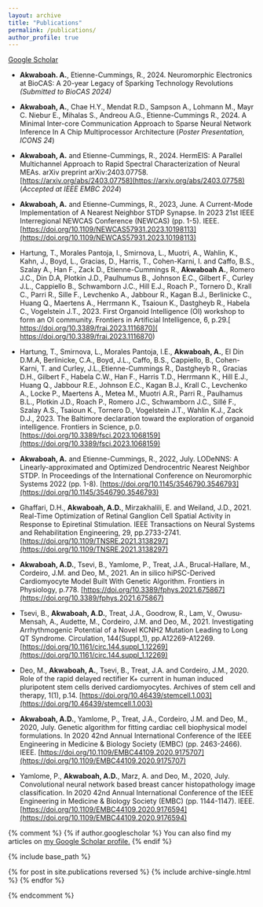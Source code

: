 ```yaml
---
layout: archive
title: "Publications"
permalink: /publications/
author_profile: true
---
```


[Google Scholar](https://scholar.google.com/citations?user=cJ2Ln_cAAAAJ&hl=en&oi=ao)

* **Akwaboah. A.**, Etienne-Cummings, R., 2024. Neuromorphic Electronics at BioCAS: A 20-year Legacy of Sparking Technology Revolutions *(Submitted to BioCAS 2024)*

* **Akwaboah, A.**, Chae H.Y., Mendat R.D., Sampson A., Lohmann M., Mayr C. Niebur E., Mihalas S., Andreou A.G., Etienne-Cummings R., 2024. A Minimal Inter-core Communication Approach to Sparse Neural Network Inference In A Chip Multiprocessor Architecture (*Poster Presentation, ICONS 24*)

* **Akwaboah, A.** and Etienne-Cummings, R., 2024. HermEIS: A Parallel Multichannel Approach to Rapid Spectral Characterization of Neural MEAs. arXiv preprint arXiv:2403.07758. [https://arxiv.org/abs/2403.07758](https://arxiv.org/abs/2403.07758) (*Accepted at IEEE EMBC 2024*)

* **Akwaboah, A.** and Etienne-Cummings, R., 2023, June. A Current-Mode Implementation of A Nearest Neighbor STDP Synapse. In 2023 21st IEEE Interregional NEWCAS Conference (NEWCAS) (pp. 1-5). IEEE. [https://doi.org/10.1109/NEWCAS57931.2023.10198113](https://doi.org/10.1109/NEWCAS57931.2023.10198113)

* Hartung, T., Morales Pantoja, I., Smirnova, L., Muotri, A., Wahlin, K., Kahn, J., Boyd, L., Gracias, D., Harris, T., Cohen-Karni, I. and Caffo, B.S., Szalay A., Han F., Zack D., Etienne-Cummings R., **Akwaboah A.**, Romero J.C., Din D.A, Plotkin J.D., Paulhumus B., Johnson E.C., Gilbert F., Curley J.L., Cappiello B., Schwamborn J.C., Hill E.J., Roach P., Tornero D., Krall C., Parri R., Sille F., Levchenko A., Jabbour R., Kagan B.J., Berlinicke C., Huang Q., Maertens A., Herrmann K., Tsaioun K., Dastgheyb R., Habela C., Vogelstein J.T., 2023. First Organoid Intelligence (OI) workshop to form an OI community. Frontiers in Artificial Intelligence, 6, p.29.[ https://doi.org/10.3389/frai.2023.1116870]( https://doi.org/10.3389/frai.2023.1116870)

* Hartung, T., Smirnova, L., Morales Pantoja, I.E., **Akwaboah, A.**, El Din D.M.A, Berlinicke, C.A., Boyd, J.L., Caffo, B.S., Cappiello, B., Cohen-Karni, T. and Curley, J.L.,Etienne-Cummings R., Dastgheyb R., Gracias D.H., Gilbert F., Habela C.W., Han F., Harris T.D., Herrmann K., Hill E.J., Huang Q., Jabbour R.E., Johnson E.C., Kagan B.J., Krall C., Levchenko A., Locke P., Maertens A., Metea M., Muotri A.R., Parri R., Paulhamus B.L., Plotkin J.D., Roach P., Romero J.C., Schwamborn J.C., Sillé F., Szalay A.S., Tsaioun K., Tornero D., Vogelstein J.T., Wahlin K.J., Zack D.J., 2023. The Baltimore declaration toward the exploration of organoid intelligence. Frontiers in Science, p.0. [https://doi.org/10.3389/fsci.2023.1068159](https://doi.org/10.3389/fsci.2023.1068159)

* **Akwaboah, A.** and Etienne-Cummings, R., 2022, July. LODeNNS: A Linearly-approximated and Optimized Dendrocentric Nearest Neighbor STDP. In Proceedings of the International Conference on Neuromorphic Systems 2022 (pp. 1-8). [https://doi.org/10.1145/3546790.3546793](https://doi.org/10.1145/3546790.3546793)

* Ghaffari, D.H., **Akwaboah, A.D.**, Mirzakhalili, E. and Weiland, J.D., 2021. Real-Time Optimization of Retinal Ganglion Cell Spatial Activity in Response to Epiretinal Stimulation. IEEE Transactions on Neural Systems and Rehabilitation Engineering, 29, pp.2733-2741. [https://doi.org/10.1109/TNSRE.2021.3138297](https://doi.org/10.1109/TNSRE.2021.3138297)
    
* **Akwaboah, A.D.**, Tsevi, B., Yamlome, P., Treat, J.A., Brucal-Hallare, M., Cordeiro, J.M. and Deo, M., 2021. An in silico hiPSC-Derived Cardiomyocyte Model Built With Genetic Algorithm. Frontiers in Physiology, p.778. [https://doi.org/10.3389/fphys.2021.675867](https://doi.org/10.3389/fphys.2021.675867)
    
* Tsevi, B., **Akwaboah, A.D.**, Treat, J.A., Goodrow, R., Lam, V., Owusu-Mensah, A., Audette, M., Cordeiro, J.M. and Deo, M., 2021. Investigating Arrhythmogenic Potential of a Novel KCNH2 Mutation Leading to Long QT Syndrome. Circulation, 144(Suppl_1), pp.A12269-A12269. [https://doi.org/10.1161/circ.144.suppl_1.12269](https://doi.org/10.1161/circ.144.suppl_1.12269)
    
* Deo, M., **Akwaboah, A.**, Tsevi, B., Treat, J.A. and Cordeiro, J.M., 2020. Role of the rapid delayed rectifier K+ current in human induced pluripotent stem cells derived cardiomyocytes. Archives of stem cell and therapy, 1(1), p.14. [https://doi.org/10.46439/stemcell.1.003](https://doi.org/10.46439/stemcell.1.003)
    
* **Akwaboah, A.D.**, Yamlome, P., Treat, J.A., Cordeiro, J.M. and Deo, M., 2020, July. Genetic algorithm for fitting cardiac cell biophysical model formulations. In 2020 42nd Annual International Conference of the IEEE Engineering in Medicine & Biology Society (EMBC) (pp. 2463-2466). IEEE. [https://doi.org/10.1109/EMBC44109.2020.9175707](https://doi.org/10.1109/EMBC44109.2020.9175707)
    
* Yamlome, P., **Akwaboah, A.D.**, Marz, A. and Deo, M., 2020, July. Convolutional neural network based breast cancer histopathology image classification. In 2020 42nd Annual International Conference of the IEEE Engineering in Medicine & Biology Society (EMBC) (pp. 1144-1147). IEEE. [https://doi.org/10.1109/EMBC44109.2020.9176594](https://doi.org/10.1109/EMBC44109.2020.9176594)

{% comment %}
{% if author.googlescholar %}
  You can also find my articles on <u><a href="{{author.googlescholar}}">my Google Scholar profile</a>.</u>
{% endif %}

{% include base_path %}

{% for post in site.publications reversed %}
  {% include archive-single.html %}
{% endfor %}

{% endcomment %}
